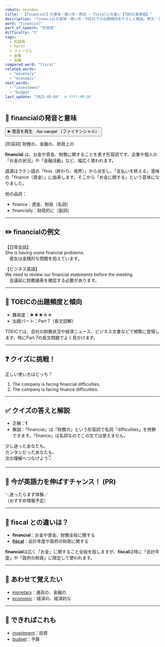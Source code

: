 ```yaml
---
robots: noindex
title: "【financial】の意味・使い方・例文 ― fiscalとの違い【TOEIC英単語】"
description: "financialの意味・使い方・TOEICでの出題傾向をやさしく解説。例文・クイズ付きでfiscalとの違いもわかりやすく学べます。"
word: "financial"
part_of_speech: "形容詞"
difficulty: "3"
tags:
  - 形容詞
  - Part7
  - フォーマル
  - 金融
  - 会議
compared_word: "fiscal"
related_words:
  - "monetary"
  - "economic"
next_words:
  - "investment"
  - "budget"
last_update: "2025-05-04"  # YYYY-MM-DD
---
```


## 🔰 financialの発音と意味

<button class="play-audio" onclick="playTTS('financial')">
  <span class="play-audio-main">
    ▶️ 発音を再生　/faɪˈnænʃəl/
  </span>
  <span class="play-audio-sub">
    （ファイナンシャル）
  </span>
</button>

[形容詞] 財務の、金融の、財政上の

**financial** は、お金や資金、財務に関することを表す形容詞です。企業や個人の「お金の状況」や「金融活動」など、幅広く使われます。

語源はラテン語の「finis（終わり、境界）」から派生し、「支払いを終える」意味の「finance（資金）」に由来します。そこから「お金に関する」という意味になりました。

他の品詞：  
- finance：資金、財政（名詞）
- financially：財政的に（副詞）

---

## ✏️ financialの例文

【日常会話】  
She is having some financial problems.  
　彼女は金銭的な問題を抱えています。

【ビジネス英語】  
We need to review our financial statements before the meeting.  
　会議前に財務諸表を確認する必要があります。

---

## 🎯 TOEICの出題頻度と傾向

- 難易度：★★★☆☆
- 出題パート：Part 7（長文読解）

TOEICでは、会社の財務状況や経済ニュース、ビジネス文書などで頻繁に登場します。特にPart 7の長文問題でよく見かけます。

---

## ❓ クイズに挑戦！

正しい使い方はどっち？

1. The company is facing financial difficulties.  
2. The company is facing finance difficulties.

---

## ✅ クイズの答えと解説

- 正解：**1**
- 解説：「financial」は「財務の」という形容詞で名詞「difficulties」を修飾できます。「finance」は名詞なのでこの文では使えません。

少し迷ったあなたも、  
カンタンだったあなたも、  
次の理解へつなげよう👇️

---

## 🚀 今が英語力を伸ばすチャンス！ (PR)

<div class="info-center">
＼迷ったらまず体験／<br>  
（おすすめ情報予定）
</div>

---

## 🤔  fiscal との違いは？

- **financial**：お金や資金、財務全般に関する
- **[fiscal](/word/fiscal)**：会計年度や政府の財政に関する

**financial**は広く「お金」に関すること全般を指しますが、**fiscal**は特に「会計年度」や「政府の財政」に限定して使われます。

---

## 🧩 あわせて覚えたい

- [monetary](/word/monetary)：通貨の、金融の
- [economic](/word/economic)：経済の、経済的な

---

## 📖 できればこれも

- [investment](/word/investment)：投資
- [budget](/word/budget)：予算

<!-- cvid: aid34_bid39 -->
